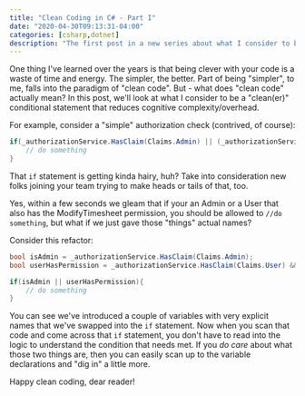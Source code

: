 ```yaml
---
title: "Clean Coding in C# - Part I"
date: "2020-04-30T09:13:31-04:00"
categories: [csharp,dotnet]
description: "The first post in a new series about what I consider to be 'clean code' (using C#, of course). In this one, let's take a look at conditionals (if/else statements)"
---
```


One thing I've learned over the years is that being clever with your code is a waste of time and energy.  The simpler, the better.  Part of being "simpler", to me, falls into the paradigm of "clean code".  But - what does "clean code" actually mean?  In this post, we'll look at what I consider to be a "clean(er)" conditional statement that reduces cognitive complexity/overhead.

For example, consider a "simple" authorization check (contrived, of course):

```csharp
if(_authorizationService.HasClaim(Claims.Admin) || (_authorizationService.HasClaim(Claims.User) && _authorizationService.HasClaim(Claims.ModifyTimesheet))){
    // do something
}
```

That `if` statement is getting kinda hairy, huh?  Take into consideration new folks joining your team trying to make heads or tails of that, too.

Yes, within a few seconds we gleam that if your an Admin or a User that also has the ModifyTimesheet permission, you should be allowed to `//do something`, but what if we just gave those "things" actual names?

Consider this refactor:

```csharp
bool isAdmin = _authorizationService.HasClaim(Claims.Admin);
bool userHasPermission = _authorizationService.HasClaim(Claims.User) && _authorizationService.HasClaim(Claims.ModifyTimesheet);

if(isAdmin || userHasPermission){
    // do something
}
```

You can see we've introduced a couple of variables with very explicit names that we've swapped into the `if` statement.  Now when you scan that code and come across that `if` statement, you don't have to read into the logic to understand the condition that needs met.  If you *do care* about what those two things are, then you can easily scan up to the variable declarations and "dig in" a little more.

Happy clean coding, dear reader!
